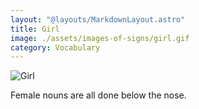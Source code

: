 ```yaml
---
layout: "@layouts/MarkdownLayout.astro"
title: Girl
image: ./assets/images-of-signs/girl.gif
category: Vocabulary
---
```


![Girl](@signs/girl.gif)

Female nouns are all done below the nose.
